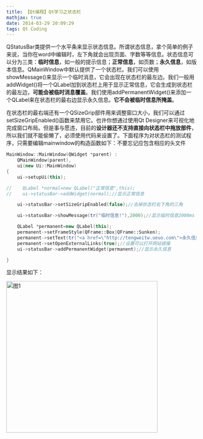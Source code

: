 ```yaml
---
title: 【Qt编程】Qt学习之状态栏
mathjax: true
date: 2014-03-29 20:09:29
tags: Qt Coding
---
```


​    QStatusBar类提供一个水平条来显示状态信息。所谓状态信息，拿个简单的例子来说，当你在word中编辑时，左下角就会出现页面、字数等等信息。状态信息可以分为三类：**临时信息**，如一般的提示信息；**正常信息**，如页数；**永久信息**，如版本信息。QMainWindow中默认提供了一个状态栏。我们可以使用showMessage()来显示一个临时消息，它会出现在状态栏的最左边。我们一般用addWidget()将一个QLabel加到状态栏上用于显示正常信息，它会生成到状态栏的最左边，**可能会被临时消息覆盖**。我们使用addPermanentWidget()来添加一个QLabel来在状态栏的最右边显示永久信息。**它不会被临时信息所掩盖**。

<!--more-->

​    在状态栏的最右端还有一个QSizeGrip部件用来调整窗口大小，我们可以通过setSizeGripEnabled()函数来禁用它。也许你想通过使用Qt Designer来可视化地完成窗口布局。但是事与愿违，目前的**设计器还不支持直接向状态栏中拖放部件**，所以我们就不能偷懒了，必须使用代码来设置了。下面程序为对状态栏的测试程序，只需要编辑mainwindow的构造函数如下：不要忘记应包含相应的头文件



```cpp
MainWindow::MainWindow(QWidget *parent) :
    QMainWindow(parent),
    ui(new Ui::MainWindow)
{
    ui->setupUi(this);

//    QLabel *normal=new QLabel("正常信息",this);
//    ui->statusBar->addWidget(normal);//显示正常信息

    ui->statusBar->setSizeGripEnabled(false);//去掉状态栏右下角的三角

    ui->statusBar->showMessage(tr("临时信息!"),2000);//显示临时信息2000ms 前面的正常信息被覆盖 当去掉后一项时，会一直显示

    QLabel *permanent=new QLabel(this);
    permanent->setFrameStyle(QFrame::Box|QFrame::Sunken);
    permanent->setText(tr("<a href=\"http://tengweitw.ueuo.com\">永久信息</a>"));
    permanent->setOpenExternalLinks(true);//设置可以打开网站链接
    ui->statusBar->addPermanentWidget(permanent);//显示永久信息

}
```


显示结果如下：



  <img src="https://cdn.jsdelivr.net/gh/tengweitw/FigureBed@latest/20140329/20140329_fig001.jpg" width="400" height="400" title="图1" alt="图1" >

